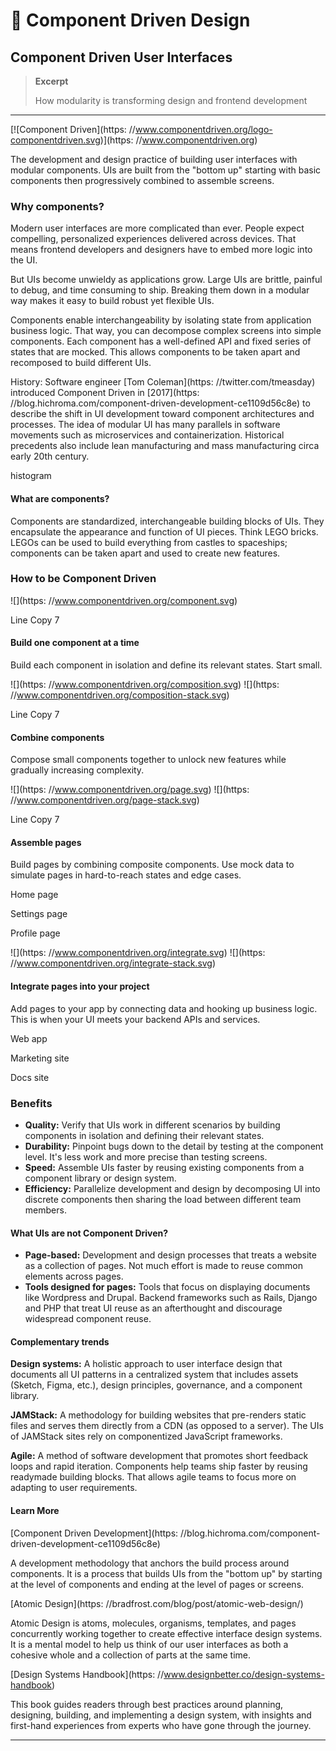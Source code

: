 # 🧱 Component Driven Design

## Component Driven User Interfaces

> **Excerpt**
>
> How modularity is transforming design and frontend development

---

[![Component Driven](https:
//www.componentdriven.org/logo-componentdriven.svg)](https:
//www.componentdriven.org)

The development and design practice of building user interfaces with modular components. UIs are built from the "bottom up" starting with basic components then progressively combined to assemble screens.

### Why components?

Modern user interfaces are more complicated than ever. People expect compelling, personalized experiences delivered across devices. That means frontend developers and designers have to embed more logic into the UI.

But UIs become unwieldy as applications grow. Large UIs are brittle, painful to debug, and time consuming to ship. Breaking them down in a modular way makes it easy to build robust yet flexible UIs.

Components enable interchangeability by isolating state from application business logic. That way, you can decompose complex screens into simple components. Each component has a well-defined API and fixed series of states that are mocked. This allows components to be taken apart and recomposed to build different UIs.

History: Software engineer [Tom Coleman](https:
//twitter.com/tmeasday) introduced Component Driven in [2017](https:
//blog.hichroma.com/component-driven-development-ce1109d56c8e) to describe the shift in UI development toward component architectures and processes. The idea of modular UI has many parallels in software movements such as microservices and containerization. Historical precedents also include lean manufacturing and mass manufacturing circa early 20th century.

histogram

#### What are components?

Components are standardized, interchangeable building blocks of UIs. They encapsulate the appearance and function of UI pieces. Think LEGO bricks. LEGOs can be used to build everything from castles to spaceships; components can be taken apart and used to create new features.

### How to be Component Driven

![](https:
//www.componentdriven.org/component.svg)

Line Copy 7

#### Build one component at a time

Build each component in isolation and define its relevant states. Start small.

![](https:
//www.componentdriven.org/composition.svg) ![](https:
//www.componentdriven.org/composition-stack.svg)

Line Copy 7

#### Combine components

Compose small components together to unlock new features while gradually increasing complexity.

![](https:
//www.componentdriven.org/page.svg) ![](https:
//www.componentdriven.org/page-stack.svg)

Line Copy 7

#### Assemble pages

Build pages by combining composite components. Use mock data to simulate pages in hard-to-reach states and edge cases.

Home page

Settings page

Profile page

![](https:
//www.componentdriven.org/integrate.svg) ![](https:
//www.componentdriven.org/integrate-stack.svg)

#### Integrate pages into your project

Add pages to your app by connecting data and hooking up business logic. This is when your UI meets your backend APIs and services.

Web app

Marketing site

Docs site

### Benefits

- **Quality:** Verify that UIs work in different scenarios by building components in isolation and defining their relevant states.
- **Durability:** Pinpoint bugs down to the detail by testing at the component level. It's less work and more precise than testing screens.
- **Speed:** Assemble UIs faster by reusing existing components from a component library or design system.
- **Efficiency:** Parallelize development and design by decomposing UI into discrete components then sharing the load between different team members.

#### What UIs are not Component Driven?

- **Page-based:** Development and design processes that treats a website as a collection of pages. Not much effort is made to reuse common elements across pages.
- **Tools designed for pages:** Tools that focus on displaying documents like Wordpress and Drupal. Backend frameworks such as Rails, Django and PHP that treat UI reuse as an afterthought and discourage widespread component reuse.

#### Complementary trends

**Design systems:** A holistic approach to user interface design that documents all UI patterns in a centralized system that includes assets (Sketch, Figma, etc.), design principles, governance, and a component library.

**JAMStack:** A methodology for building websites that pre-renders static files and serves them directly from a CDN (as opposed to a server). The UIs of JAMStack sites rely on componentized JavaScript frameworks.

**Agile:** A method of software development that promotes short feedback loops and rapid iteration. Components help teams ship faster by reusing readymade building blocks. That allows agile teams to focus more on adapting to user requirements.

#### Learn More

[Component Driven Development](https:
//blog.hichroma.com/component-driven-development-ce1109d56c8e)

A development methodology that anchors the build process around components. It is a process that builds UIs from the "bottom up" by starting at the level of components and ending at the level of pages or screens.

[Atomic Design](https:
//bradfrost.com/blog/post/atomic-web-design/)

Atomic Design is atoms, molecules, organisms, templates, and pages concurrently working together to create effective interface design systems. It is a mental model to help us think of our user interfaces as both a cohesive whole and a collection of parts at the same time.

[Design Systems Handbook](https:
//www.designbetter.co/design-systems-handbook)

This book guides readers through best practices around planning, designing, building, and implementing a design system, with insights and first-hand experiences from experts who have gone through the journey.

---
